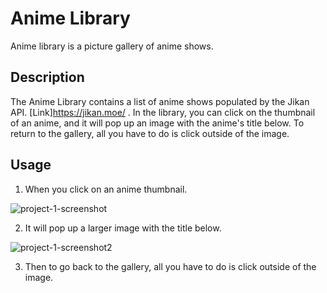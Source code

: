 # Anime Library

Anime library is a picture gallery of anime shows.

## Description

The Anime Library contains a list of anime shows populated by the Jikan API. [Link]https://jikan.moe/ . In the library, you can click on the thumbnail of an anime, and it will pop up an image with the anime's title below. To return to the gallery, all you have to do is click outside of the image.

## Usage

1. When you click on an anime thumbnail.

![project-1-screenshot](https://user-images.githubusercontent.com/101515101/174205586-7e48f705-e3c2-4783-b090-867eba7a9773.png)

2. It will pop up a larger image with the title below.

![project-1-screenshot2](https://user-images.githubusercontent.com/101515101/174205802-995c7936-e729-47bc-a075-339354c31f3e.png)


3. Then to go back to the gallery, all you have to do is click outside of the image.

